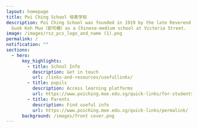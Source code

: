 ```yaml
---
layout: homepage
title: Poi Ching School 培青学校
description: Poi Ching School was founded in 1919 by the late Reverend Canon
  Guok Koh Muo（郭可模）as a Chinese-medium school at Victoria Street.
image: /images/rsz_pcs_logo_and_name (1).png
permalink: /
notification: ""
sections:
  - hero:
      key_highlights:
        - title: School Info
          description: Get in touch
          url: /links-and-resources/usefullinks/
        - title: pupils
          description: Access learning platforms
          url: https://www.poiching.moe.edu.sg/quick-links/for-students/
        - title: Parents
          description: Find useful info
          url: https://www.poiching.moe.edu.sg/quick-links/permalink/
      background: /images/front cover.png
---
```


